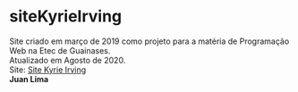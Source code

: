 # siteKyrieIrving
Site criado em março de 2019 como projeto para a matéria de Programação Web na Etec de Guainases.
<br>
Atualizado em Agosto de 2020.
<br>
Site: <a href="https://juanlima10.github.io/siteKyrieIrving/">Site Kyrie Irving</a>
<br>
<b>Juan Lima</b>
